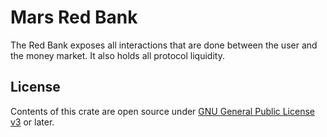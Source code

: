 # Mars Red Bank

The Red Bank exposes all interactions that are done between the user and the money market. It also holds all protocol liquidity.

## License

Contents of this crate are open source under [GNU General Public License v3](../../LICENSE) or later.
